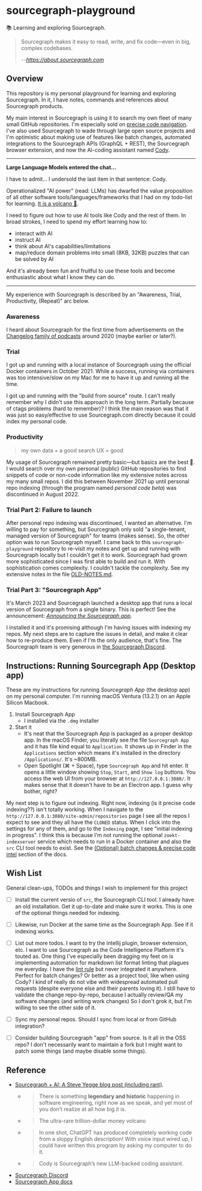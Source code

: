 # sourcegraph-playground

📚 Learning and exploring Sourcegraph.

> Sourcegraph makes it easy to read, write, and fix code—even in big, complex codebases.
>
> --<cite>https://about.sourcegraph.com</cite>


## Overview

This repository is my personal playground for learning and exploring Sourcegraph. In it, I have notes, commands and
references about Sourcegraph products.

My main interest in Sourcegraph is using it to search my own fleet of many small GitHub repositories. I'm especially sold
on [precise code navigation](https://docs.sourcegraph.com/code_navigation/explanations/precise_code_navigation). I've
also used Sourcegraph to wade through large open source projects and I'm optimistic about making use of features like
batch changes, automated integrations to the Sourcegraph APIs (GraphQL + REST), the Sourcegraph browser extension, and
now the AI-coding assistant named [Cody](https://about.sourcegraph.com/cody).

---
**Large Language Models entered the chat...**

I have to admit... I undersold the last item in that sentence: Cody.

Operationalized "AI power" (read: LLMs) has dwarfed the value proposition of all other software tools/languages/frameworks
that I had on my todo-list for learning. [It is a volcano 🌋](https://about.sourcegraph.com/blog/cheating-is-all-you-need).

I need to figure out how to use AI tools like Cody and the rest of them. In broad
strokes, I need to spend my effort learning how to:

* interact with AI
* instruct AI
* think about AI's capabilities/limitations
* map/reduce domain problems into small (8KB, 32KB) puzzles that can be solved by AI

And it's already been fun and fruitful to use these tools and become enthusiastic about what I know they can do.

---

My experience with Sourcegraph is described by an "Awareness, Trial, Productivity, (Repeat)" arc below.


### Awareness

I heard about Sourcegraph for the first time from advertisements on the [Changelog family of podcasts](https://changelog.com/podcast)
around 2020 (maybe earlier or later?).


### Trial

I got up and running with a local instance of Sourcegraph using the official Docker containers in October 2021. While a
success, running via containers was too intensive/slow on my Mac for me to have it up and running all the time. 

I got up and running with the "build from source" route. I can't really remember why I didn't use this approach in the
long term. Partially because of ctags problems (hard to remember)? I think the main reason was that it was just
so easy/effective to use Sourcegraph.com directly because it could index my personal code.


### Productivity

> my own data + a good search UX = good

My usage of Sourcegraph remained pretty basic—but basics are the best 👑. I would search over my own personal (public)
GitHub repositories to find snippets of code or non-code information like my extensive notes across my many small repos.
I did this between November 2021 up until personal repo indexing (through the program named *personal code beta*) was
discontinued in August 2022.


### Trial Part 2: Failure to launch

After personal repo indexing was discontinued, I wanted an alternative. I'm willing to pay for something, but
Sourcegraph only sold "a single-tenant, managed version of Sourcegraph" for teams (makes sense). So, the other
option was to run Sourcegraph myself. I came back to this `sourcegraph-playground` repository to re-visit my notes
and get up and running with Sourcegraph locally but I couldn't get it to work. Sourcegraph had grown more sophisticated
since I was first able to build and run it. With sophistication comes complexity. I couldn't tackle the complexity. See 
my extensive notes in the file [OLD-NOTES.md](OLD-NOTES.md).


### Trial Part 3: "Sourcegraph App"

It's March 2023 and Sourcegraph launched a desktop app that runs a local version of Sourcegraph from a single binary.
This is perfect! See the announcement: [*Announcing the Sourcegraph app*](https://about.sourcegraph.com/blog/announcing-sourcegraph-app).

I installed it and it's promising although I'm having issues with indexing my repos. My next steps are to capture the
issues in detail, and make it clear how to re-produce them. Even if I'm the only audience, that's fine. The Sourcegraph
team is very generous in [the Sourcegraph Discord](https://discord.com/invite/DZtdAxTfrM).


## Instructions: Running Sourcegraph App (Desktop app)

These are my instructions for running *Sourcegraph App* (the desktop app) on my personal computer. I'm running macOS
Ventura (13.2.1) on an Apple Silicon Macbook.

1. Install Sourcegraph App
   * I installed via the `.dmg` installer
2. Start it
   * It's neat that the Sourcegraph App is packaged as a proper desktop app. In the macOS Finder, you literally see the
     file `Sourcegraph App` and it has file kind equal to `Application`. It shows up in Finder in the `Applications`
     section which means it's installed in the directory `/Applications/`. It's ~800MB.
   * Open Spotlight (⌘ + Space), type `Sourcegraph App` and hit enter. It opens a little window showing `Stop`, `Start`,
     and `Show log` buttons. You access the web UI from your browser at `http://127.0.0.1:3080/`. It makes sense that it
     doesn't have to be an Electron app. I guess why bother, right?

My next step is to figure out indexing. Right now, indexing (is it precise code indexing??) isn't totally working. When
I navigate to the `http://127.0.0.1:3080/site-admin/repositories` page I see all the repos I expect to see and they all
have the `CLONED` status. When I click into the settings for any of them, and go to the `Indexing` page, I see "initial
indexing in progress". I think this is because I'm not running the optional `zoekt-indexserver` service which needs to
run in a Docker container and also the `src` CLI tool needs to exist. See the [(Optional) batch changes & precise code intel](https://docs.sourcegraph.com/app#optional-batch-changes-precise-code-intel)
section of the docs.


## Wish List

General clean-ups, TODOs and things I wish to implement for this project

* [ ] Install the current versio of `src`, the Sourcegraph CLI tool. I already have an old installation. Get it up-to-date
      and make sure it works. This is one of the optional things needed for indexing.
* [ ] Likewise, run Docker at the same time as the Sourcegraph App. See if it indexing works.
* [ ] List out more todos. I want to try the intellij plugin, browser extension, etc. I want to use Sourcegraph as the
  Code Intelligence Platform it's touted as. One thing I've especially been dragging my feet on is implementing automation
  for markdown list format linting that plagues me everyday. I have the [lint rule](https://github.com/dgroomes/markdownlint-playground/blob/main/lint-rules/README.md#lint-rules-1)
  but never integrated it anywhere. Perfect for batch changes? Or better as a project tool, like when using Cody? I kind
  of really do not vibe with widespread automated pull requests (despite everyone else and their parents loving it). I
  still have to validate the change repo-by-repo, because I actually review/QA my software changes (and writing work changes)
  So I don't grok it, but I'm willing to see the other side of it.   
* [ ] Sync my personal repos. Should I sync from local or from GitHub integration?
* [ ] Consider building Sourcegraph "app" from source. Is it all in the OSS repo? I don't necessarily want to maintain
  a fork but I might want to patch some things (and maybe disable some things).  


## Reference

* [Sourcegraph + AI: A Steve Yegge blog post (including rant)](https://about.sourcegraph.com/blog/cheating-is-all-you-need).
  * > There is something **legendary and historic** happening in software engineering, right now as we speak, and yet most
      of you don’t realize at all how big it is.
  * > The ultra-rare trillion-dollar money volcano
  * > In one shot, ChatGPT has produced completely working code from a sloppy English description! With voice input wired
      up, I could have written this program by asking my computer to do it.
  * > Cody is Sourcegraph’s new LLM-backed coding assistant.
* [Sourcegraph Discord](https://discord.com/invite/DZtdAxTfrM)
* [Sourcegraph App docs](https://docs.sourcegraph.com/app)

